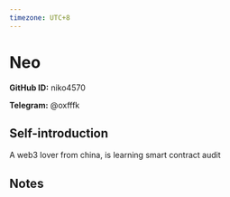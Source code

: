 ```yaml
---
timezone: UTC+8
---
```


# Neo

**GitHub ID:** niko4570

**Telegram:** @oxfffk

## Self-introduction

A web3 lover from china, is learning smart contract audit

## Notes

<!-- Content_START -->


<!-- Content_END -->
